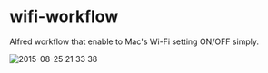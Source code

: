 # wifi-workflow
Alfred workflow that enable to Mac's Wi-Fi setting ON/OFF simply.

<img alt="2015-08-25 21 33 38" src="https://cloud.githubusercontent.com/assets/2294362/9466654/6a8046b2-4b71-11e5-953c-e4ea7dd6ae08.png">
